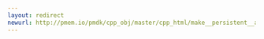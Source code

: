 ```yaml
---
layout: redirect
newurl: http://pmem.io/pmdk/cpp_obj/master/cpp_html/make__persistent__array__atomic_8hpp_source.html
---
```

